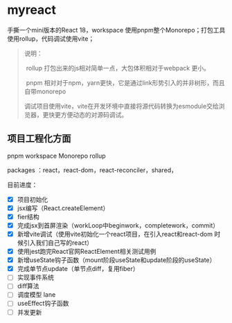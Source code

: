 # myreact
手撕一个mini版本的React 18，workspace 使用pnpm整个Monorepo；打包工具使用rollup，代码调试使用vite；

> 说明：
>
> ​	rollup 打包出来的js相对简单一点，大包体积相对于webpack 更小。
>
> ​	pnpm 相对对于npm，yarn更快，它是通过link形势引入的并非树形，而且自带monorepo
>
> ​	调试项目使用vite，vite在开发环境中直接将源代码转换为esmodule交给浏览器，更快更方便动态的对源码调试。
>
> 

## 项目工程化方面

pnpm workspace Monorepo rollup

packages ：react，react-dom，react-reconciler，shared，

目前进度：

- [x] 项目初始化
- [x] jsx编写（React.createElement）
- [x] fier结构
- [x] 完成jsx到首屏渲染（workLoop中beginwork，completework，commit）
- [x] 新增vite调试（使用vite初始化一个react项目，在引入react和react-dom 时候引入我们自己写的react）
- [x] 使用jest跑完React官网ReactElement相关测试用例
- [x] 新增useState钩子函数（mount阶段useState和update阶段的useState）
- [x] 完成单节点update（单节点diff，复用fiber）
- [ ] 实现事件系统
- [ ] diff算法
- [ ] 调度模型 lane
- [ ] useEffect钩子函数
- [ ] 并发更新
